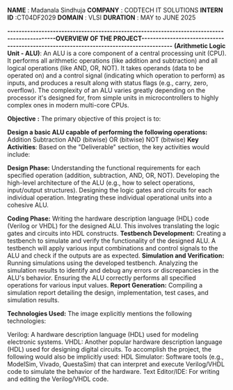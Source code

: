 **NAME** : Madanala Sindhuja
**COMPANY** : CODTECH IT SOLUTIONS
**INTERN ID** :CT04DF2029
**DOMAIN** : VLSI
**DURATION** : MAY to JUNE 2025


**---------------------------------------------------------------------------------------------OVERVIEW OF THE PROJECT---------------------------------------------------------------------------------------**
**(Arithmetic Logic Unit - ALU)**: An ALU is a core component of a central processing unit (CPU). It performs all arithmetic operations (like addition and subtraction) and all logical operations (like AND, OR, NOT). It takes operands (data to be operated on) and a control signal (indicating which operation to perform) as inputs, and produces a result along with status flags (e.g., carry, zero, overflow). The complexity of an ALU varies greatly depending on the processor it's designed for, from simple units in microcontrollers to highly complex ones in modern multi-core CPUs.

**Objective** **:** The primary objective of this project is to:

**Design a basic ALU capable of performing the following operations:**
Addition
Subtraction
AND (bitwise)
OR (bitwise)
NOT (bitwise)
**Key Activities**: Based on the "Deliverable" section, the key activities would include:

**Design Phase:**
Understanding the functional requirements for each specified operation (addition, subtraction, AND, OR, NOT).
Developing the high-level architecture of the ALU (e.g., how to select operations, input/output structures).
Designing the logic gates and circuits for each individual operation.
Integrating these individual operational units into a cohesive ALU.

**Coding Phase:**
Writing the hardware description language (HDL) code (Verilog or VHDL) for the designed ALU. This involves translating the logic gates and circuits into HDL constructs.
**Testbench Development:**
Creating a testbench to simulate and verify the functionality of the designed ALU. A testbench will apply various input combinations and control signals to the ALU and check if the outputs are as expected.
**Simulation and Verification:**
Running simulations using the developed testbench.
Analyzing the simulation results to identify and debug any errors or discrepancies in the ALU's behavior.
Ensuring the ALU correctly performs all specified operations for various input values.
**Report Generation:**
Compiling a simulation report detailing the design, implementation, test cases, and simulation results.

**Technologies Used:**
The image explicitly mentions the following technologies:

Verilog: A hardware description language (HDL) used for modeling electronic systems.
VHDL: Another popular hardware description language (HDL) used for designing digital circuits. To accomplish the project, the following would also be implicitly used:
HDL Simulator: Software tools (e.g., ModelSim, Vivado, QuestaSim) that can interpret and execute Verilog/VHDL code to simulate the behavior of the hardware.
Text Editor/IDE: For writing and editing the Verilog/VHDL code.
